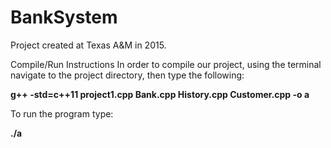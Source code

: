 # BankSystem
Project created at Texas A&amp;M in 2015.

Compile/Run Instructions
	In order to compile our project, using the terminal navigate to
	the project directory, then type the following:


**g++ -std=c++11 project1.cpp Bank.cpp History.cpp Customer.cpp -o a**

	
To run the program type:
	
**./a**

